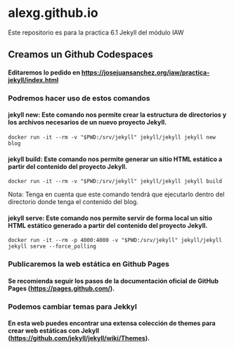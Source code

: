 # alexg.github.io
Este repositorio es para la practica 6.1 Jekyll del módulo IAW

## Creamos un Github Codespaces
#### Editaremos lo pedido en https://josejuansanchez.org/iaw/practica-jekyll/index.html

### Podremos hacer uso de estos comandos
#### jekyll new: Este comando nos permite crear la estructura de directorios y los archivos necesarios de un nuevo proyecto Jekyll.
```
docker run -it --rm -v "$PWD:/srv/jekyll" jekyll/jekyll jekyll new blog
```
#### jekyll build: Este comando nos permite generar un sitio HTML estático a partir del contenido del proyecto Jekyll.
```
docker run -it --rm -v "$PWD:/srv/jekyll" jekyll/jekyll jekyll build
```
Nota: Tenga en cuenta que este comando tendrá que ejecutarlo dentro del directorio donde tenga el contenido del blog.
#### jekyll serve: Este comando nos permite servir de forma local un sitio HTML estático generado a partir del contenido del proyecto Jekyll.
```
docker run -it --rm -p 4000:4000 -v "$PWD:/srv/jekyll" jekyll/jekyll jekyll serve --force_polling
```

### Publicaremos la web estática en Github Pages
#### Se recomienda seguir los pasos de la documentación oficial de GitHub Pages (https://pages.github.com/).

### Podemos cambiar temas para Jekkyl
#### En esta web puedes encontrar una extensa colección de themes para crear web estáticas con Jekyll (https://github.com/jekyll/jekyll/wiki/Themes).
